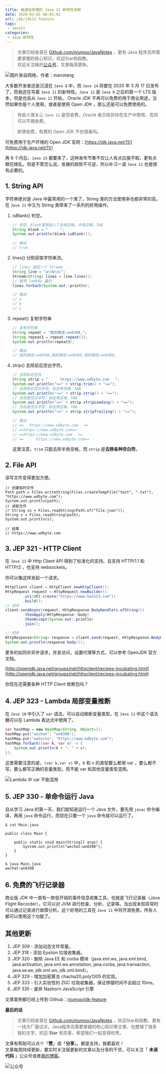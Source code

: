 ```yaml
---
title: 最通俗易懂的 Java 11 新特性讲解
date: 2020-03-01 08:01:01
url: jdk/jdk11-feature
tags:
 - Java11
categories:
 - Java 新特性
---
```


> 文章已经收录在 [Github.com/niumoo/JavaNotes](https://github.com/niumoo/JavaNotes) ，更有 Java 程序员所需要掌握的核心知识，欢迎Star和指教。  
> 欢迎关注我的[公众号](https://github.com/niumoo/JavaNotes#%E5%85%AC%E4%BC%97%E5%8F%B7)，文章每周更新。

![图片来自网络，作者：manotang](https://cdn.jsdelivr.net/gh/niumoo/cdn-assets/2020/Oxz5l3JUFaHrCNm.jpg)

大多数开发者还是沉浸在 `Java 8` 中，而 `Java 14` 将要在 2020 年 3 月 17 日发布了，而我还在写着 `Java 11` 的新特性。`Java 11` 是 `Java 8` 之后的第一个 LTS 版本，但是也自从 `Java 11` 开始， Oracle JDK 不再可以免费的用于商业用途，当然如果你是个人使用，或者是使用 Open JDK ，那么还是可以免费使用的。

> 有些人很关心 `Java 11` 是否收费，Oracle 表示除非你在生产中使用，否则可以不用收费。
>
> 即使收费，免费的 Open JDK 不也很香吗。

可免费用于生产环境的 Open JDK 官网：[https://jdk.java.net/11/](https://jdk.java.net/11/)

再 6 个月后，`Java 15` 都要来了，这种发布节奏不仅让人有点应接不暇，更有点眼花缭乱。但是不管怎么说，发展的趋势不可逆，所以补习一波 `Java 11` 也是很有必要的。

<!-- more-->

## 1.  String API

字符串绝对是 Java 中最常用的一个类了，String 类的方法使用率也都非常的高，在 `Java 11` 中又为 String 类带来了一系列的好用操作。

1. isBlank() 判空。

   ```java
   // 判空，blank里我放入了全角空格，半角空格，TAB
   String blank = "　　  ";
   System.out.println(blank.isBlank());
   
   // 输出
   // true
   ```

2. lines() 分割获取字符串流。

   ```java
   // lines 返回一个 Stream
   String line = "a\nb\nc";
   Stream<String> lines = line.lines();
   // 使用 lambda 遍历
   lines.forEach(System.out::println);
   
   // 输出
   // a
   // b
   // c
   ```

3. repeat() 复制字符串

   ```java
   // 复制字符串
   String repeat = "我的微信:wn8398,";
   String repeat3 = repeat.repeat(3);
   System.out.println(repeat3);
   
   // 输出
   // 我的微信:wn8398,我的微信:wn8398,我的微信:wn8398,
   ```

4. strip() 去除前后空白字符。

   ```java
   // 去除前后空白
   String strip = "   　 https://www.wdbyte.com 　";
   System.out.println("==" + strip.trim() + "==");
   // 去除前后空白字符，如全角空格，TAB
   System.out.println("==" + strip.strip() + "==");
   // 去前面空白字符，如全角空格，TAB
   System.out.println("==" + strip.stripLeading() + "==");
   // 去后面空白字符，如全角空格，TAB
   System.out.println("==" + strip.stripTrailing() + "==");
   
   // 输出
   // ==　 https://www.wdbyte.com 　==
   // ==https://www.wdbyte.com==
   // ==https://www.wdbyte.com 　==
   // ==   　 https://www.wdbyte.com==
   ```

   这里注意，`trim` 只能去除半角空格，而 `strip` 是**去除各种空白符**。

## 2. File API

读写文件变得更加方便。

```
// 创建临时文件
Path path = Files.writeString(Files.createTempFile("test", ".txt"), "https://www.wdbyte.com");
System.out.println(path);
// 读取文件
// String ss = Files.readString(Path.of("file.json"));
String s = Files.readString(path);
System.out.println(s);

// 结果
// https://www.wdbyte.com
```

## 3. JEP 321 - HTTP Client

在 `Java 11` 中 Http Client API 得到了标准化的支持。且支持 HTTP/1.1 和 HTTP/2 ，也支持 websockets。

你可以像这样发起一个请求。

```java
HttpClient client = HttpClient.newHttpClient();
HttpRequest request = HttpRequest.newBuilder()
        .uri(URI.create("https://www.hao123.com"))
        .build();
// 异步
client.sendAsync(request, HttpResponse.BodyHandlers.ofString())
        .thenApply(HttpResponse::body)
        .thenAccept(System.out::println)
        .join();

// 同步
HttpResponse<String> response = client.send(request, HttpResponse.BodyHandlers.ofString());
System.out.println(response.body());
```

更多的如同步异步请求，并发访问，设置代理等方式，可以参考 OpenJDK 官方文档。

[http://openjdk.java.net/groups/net/httpclient/recipes-incubating.html](http://openjdk.java.net/groups/net/httpclient/recipes-incubating.html)

你现在还需要各种 HTTP Client 依赖包吗？

## 4. JEP 323 - Lambda 局部变量推断

在 `Java 10` 中引入了 `var` 语法，可以自动推断变量类型。在 `Java 11` 中这个语法糖可以在 Lambda 表达式中使用了。

```java
var hashMap = new HashMap<String, Object>();
hashMap.put("wechat", "wn8398");
hashMap.put("website", "https://www.wdbyte.com");
hashMap.forEach((var k, var v) -> {
    System.out.println(k + ": " + v);
});
```

这里需要注意的是，`(var k,var v)` 中，k 和 v  的类型要么都用 var ，要么都不写，要么都写正确的变量类型。而不能 var 和其他变量类型混用。

![Lambda 中 var 不能混用](https://cdn.jsdelivr.net/gh/niumoo/cdn-assets/2020/Lgjh2n6qAr34lK8.jpg)

## 5. JEP 330 - 单命令运行 Java

自从学习 Java 的第一天，我们就知道运行一个 Java 文件，要先用 `javac` 命令编译，再用 `java` 命令运行，而现在只要一个 `java` 命令就可以运行了。

```shell
$ cat Main.java

public class Main {

    public static void main(String[] args) {
        System.out.println("wechat:wn8398");
    }
}

$ java Main.java
wechat:wn8398
```

## 6. 免费的飞行记录器

商业版 JDK 中一直有一款低开销的事件信息收集工具，也就是飞行记录器（Java Flight Recorder），它可以对 JVM 进行检查、分析、记录等。当出现未知异常时可以通过记录进行故障分析。这个好用的工具在 `Java 11` 中将开源免费。所有人都可以使用这个功能了。

## 其他更新

1. JEP 309 - 添加动态文件常量。
2. JEP 318 - 添加 Epsilon 垃圾收集器。
3. JEP 320 - 删除 Java EE 和 corba 模块（java.xml.ws, java.xml.bind, java.activation, java.xml.ws.annotation, java.corba, java.transaction, java.se.ee, jdk.xml.ws, jdk.xml.bind）。
4. JEP 329 - 增加加密算法 chacha20,poly1305 的实现。
5. JEP 333 - 引入实验性的 ZGC 垃圾收集器，保证停摆时间不会超过 10ms。
6. JEP 335 - 废弃 Nashorn JavaScript 引擎

文章案例都已经上传到 Github：[niumoo/jdk-feature](https://github.com/niumoo/jdk-feature)

**最后的话**

>文章已经收录在 [Github.com/niumoo/JavaNotes](https://github.com/niumoo/JavaNotes) ，欢迎Star和指教。更有一线大厂面试点，Java程序员需要掌握的核心知识等文章，也整理了很多我的文字，欢迎 **Star** 和完善，希望我们一起变得优秀。

文章有帮助可以点个「**赞**」或「**分享**」，都是支持，我都喜欢！  
文章每周持续更新，要实时关注我更新的文章以及分享的干货，可以关注「 **未读代码** 」公众号或者[我的博客](https://www.wdbyte.com/)。

![公众号](https://cdn.jsdelivr.net/gh/niumoo/cdn-assets@439f6a5f6bd130e2aec56f3527656d6edb487b91/webinfo/weixin-public.jpg)